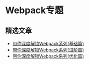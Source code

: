 # Webpack专题

## 精选文章
- [带你深度解锁Webpack系列(基础篇)](https://juejin.cn/post/6844904079219490830)
- [带你深度解锁Webpack系列(进阶篇)](https://juejin.cn/post/6844904084927938567)
- [带你深度解锁Webpack系列(优化篇)](https://juejin.cn/post/6844904093463347208)

